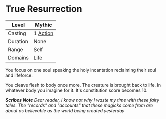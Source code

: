 # True Resurrection
| Level    | Mythic                                              |
| -------- | --------------------------------------------------- |
| Casting  | 1 [Action](../../../../Game%20Procedures/Action.md) |
| Duration | None                                                |
| Range    | Self                                                |
| Domains  | [Life](../../../Spell%20Domains/Life.md)            |

You focus on one soul speaking the holy incantation reclaiming their soul and lifeforce.

You cleave flesh to body once more. The creature is brought back to life. In whatever body you imagine for it. It's constitution score becomes 10.

***Scribes Note***
*Dear reader, I know not why I waste my time with these fairy tales. The "records" and "accounts" that these magicks come from are about as believable as the world being created yesterday*